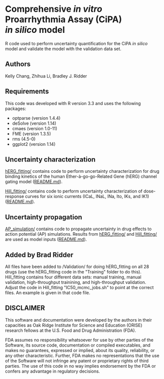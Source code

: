 # Comprehensive *in vitro* Proarrhythmia Assay (CiPA)<br/> *in silico* model
R code used to perform uncertainty quantification for the CiPA *in silico* model and validate the model with the validation data set.

## Authors
Kelly Chang, Zhihua Li, Bradley J. Ridder

## Requirements
This code was developed with R version 3.3 and uses the following packages:
* optparse (version 1.4.4)
* deSolve (version 1.14)
* cmaes (version 1.0-11)
* FME (version 1.3.5)
* rms (4.5-0)
* ggplot2 (version 1.14)

## Uncertainty characterization
[hERG_fitting/](hERG_fitting/) contains code to perform uncertainty characterization for drug binding kinetics of the human Ether-à-go-go-Related Gene (hERG) channel gating model ([README.md](hERG_fitting/README.md)).

[Hill_fitting/](Hill_fitting/) contains code to perform uncertainty characterization of dose-response curves for six ionic currents (ICaL, INaL, INa, Ito, IKs, and IK1) ([README.md](Hill_fitting/README.md)).

## Uncertainty propagation
[AP_simulation/](AP_simulation/) contains code to propagate uncertainty in drug effects to action potential (AP) simulations. Results from [hERG_fitting/](hERG_fitting/) and [Hill_fitting/](Hill_fitting/) are used as model inputs ([README.md](AP_simulation/README.md)).

## Added by Brad Ridder
All files have been added to /Validation/ for doing hERG_fitting on all 28 drugs (use the hERG_fitting code in the "Training" folder to do this). Hill_fitting contains four different data sets: manual training, manual validation, high-throughput trainining, and high-throughput validation. Adjust the code in Hill_fitting "IC50_mcmc_jobs.sh" to point at the correct files. An example is given in that code file.

## DISCLAIMER
This software and documentation were developed by the authors in their capacities as Oak Ridge Institute for Science and Education (ORISE) research fellows at the U.S. Food and Drug Administration (FDA).

FDA assumes no responsibility whatsoever for use by other parties of the Software, its source code, documentation or compiled executables, and makes no guarantees, expressed or implied, about its quality, reliability, or any other characteristic.  Further, FDA makes no representations that the use of the Software will not infringe any patent or proprietary rights of third parties.   The use of this code in no way implies endorsement by the FDA or confers any advantage in regulatory decisions.
